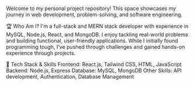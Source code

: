 Welcome to my personal project repository! This space showcases my journey in web development, problem-solving, and software engineering.

🏆 Who Am I?
I'm a full-stack and MERN stack developer with experience in MySQL, Node.js, React, and MongoDB. I enjoy tackling real-world problems and building functional, user-friendly applications. While I initially found programming tough, I've pushed through challenges and gained hands-on experience through projects.

🔧 Tech Stack & Skills
Frontend: React.js, Tailwind CSS, HTML, JavaScript
Backend: Node.js, Express
Database: MySQL, MongoDB
Other Skills: API development, Authentication, Database Management
